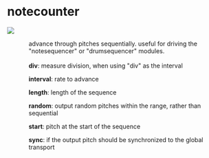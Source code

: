 
<a name=notecounter></a><br>
# <b>notecounter</b>
<img src="https://www.bespokesynth.com/docs/screenshots/notecounter.png"><br>
<div style="display:inline-block;margin-left:50px;">
advance through pitches sequentially. useful for driving the "notesequencer" or "drumsequencer" modules.<br/><br/>
<b>div</b>: measure division, when using "div" as the interval<br>

<b>interval</b>: rate to advance<br>

<b>length</b>: length of the sequence<br>

<b>random</b>: output random pitches within the range, rather than sequential<br>

<b>start</b>: pitch at the start of the sequence<br>

<b>sync</b>: if the output pitch should be synchronized to the global transport<br>
